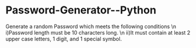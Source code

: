 # Password-Generator--Python

Generate a random Password which meets the following conditions \n
i)Password length must be 10 characters long. \n
ii)It must contain at least 2 upper case letters, 1 digit, and 1 special symbol.
